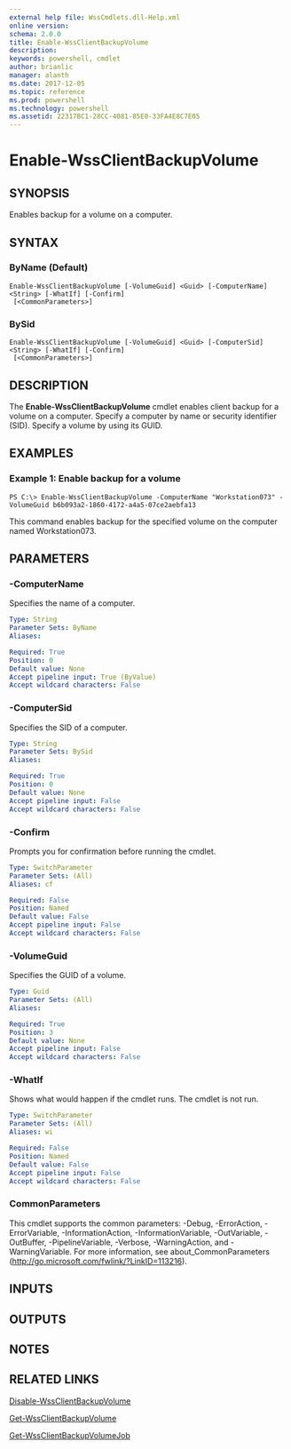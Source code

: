 ```yaml
---
external help file: WssCmdlets.dll-Help.xml
online version: 
schema: 2.0.0
title: Enable-WssClientBackupVolume
description: 
keywords: powershell, cmdlet
author: brianlic
manager: alanth
ms.date: 2017-12-05
ms.topic: reference
ms.prod: powershell
ms.technology: powershell
ms.assetid: 22317BC1-28CC-4081-85E0-33FA4E8C7E05
---
```


# Enable-WssClientBackupVolume

## SYNOPSIS
Enables backup for a volume on a computer.

## SYNTAX

### ByName (Default)
```
Enable-WssClientBackupVolume [-VolumeGuid] <Guid> [-ComputerName] <String> [-WhatIf] [-Confirm]
 [<CommonParameters>]
```

### BySid
```
Enable-WssClientBackupVolume [-VolumeGuid] <Guid> [-ComputerSid] <String> [-WhatIf] [-Confirm]
 [<CommonParameters>]
```

## DESCRIPTION
The **Enable-WssClientBackupVolume** cmdlet enables client backup for a volume on a computer.
Specify a computer by name or security identifier (SID).
Specify a volume by using its GUID.

## EXAMPLES

### Example 1: Enable backup for a volume
```
PS C:\> Enable-WssClientBackupVolume -ComputerName "Workstation073" -VolumeGuid b6b093a2-1860-4172-a4a5-07ce2aebfa13
```

This command enables backup for the specified volume on the computer named Workstation073.

## PARAMETERS

### -ComputerName
Specifies the name of a computer.

```yaml
Type: String
Parameter Sets: ByName
Aliases: 

Required: True
Position: 0
Default value: None
Accept pipeline input: True (ByValue)
Accept wildcard characters: False
```

### -ComputerSid
Specifies the SID of a computer.

```yaml
Type: String
Parameter Sets: BySid
Aliases: 

Required: True
Position: 0
Default value: None
Accept pipeline input: False
Accept wildcard characters: False
```

### -Confirm
Prompts you for confirmation before running the cmdlet.

```yaml
Type: SwitchParameter
Parameter Sets: (All)
Aliases: cf

Required: False
Position: Named
Default value: False
Accept pipeline input: False
Accept wildcard characters: False
```

### -VolumeGuid
Specifies the GUID of a volume.

```yaml
Type: Guid
Parameter Sets: (All)
Aliases: 

Required: True
Position: 3
Default value: None
Accept pipeline input: False
Accept wildcard characters: False
```

### -WhatIf
Shows what would happen if the cmdlet runs.
The cmdlet is not run.

```yaml
Type: SwitchParameter
Parameter Sets: (All)
Aliases: wi

Required: False
Position: Named
Default value: False
Accept pipeline input: False
Accept wildcard characters: False
```

### CommonParameters
This cmdlet supports the common parameters: -Debug, -ErrorAction, -ErrorVariable, -InformationAction, -InformationVariable, -OutVariable, -OutBuffer, -PipelineVariable, -Verbose, -WarningAction, and -WarningVariable. For more information, see about_CommonParameters (http://go.microsoft.com/fwlink/?LinkID=113216).

## INPUTS

## OUTPUTS

## NOTES

## RELATED LINKS

[Disable-WssClientBackupVolume](./Disable-WssClientBackupVolume.md)

[Get-WssClientBackupVolume](./Get-WssClientBackupVolume.md)

[Get-WssClientBackupVolumeJob](./Get-WssClientBackupVolumeJob.md)

